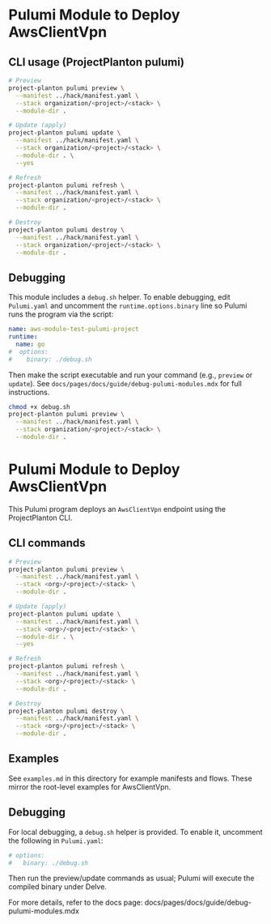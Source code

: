 # Pulumi Module to Deploy AwsClientVpn

## CLI usage (ProjectPlanton pulumi)

```bash
# Preview
project-planton pulumi preview \
  --manifest ../hack/manifest.yaml \
  --stack organization/<project>/<stack> \
  --module-dir .

# Update (apply)
project-planton pulumi update \
  --manifest ../hack/manifest.yaml \
  --stack organization/<project>/<stack> \
  --module-dir . \
  --yes

# Refresh
project-planton pulumi refresh \
  --manifest ../hack/manifest.yaml \
  --stack organization/<project>/<stack> \
  --module-dir .

# Destroy
project-planton pulumi destroy \
  --manifest ../hack/manifest.yaml \
  --stack organization/<project>/<stack> \
  --module-dir .
```

## Debugging

This module includes a `debug.sh` helper. To enable debugging, edit `Pulumi.yaml` and uncomment the `runtime.options.binary` line so Pulumi runs the program via the script:

```yaml
name: aws-module-test-pulumi-project
runtime:
  name: go
#  options:
#    binary: ./debug.sh
```

Then make the script executable and run your command (e.g., `preview` or `update`). See `docs/pages/docs/guide/debug-pulumi-modules.mdx` for full instructions.

```bash
chmod +x debug.sh
project-planton pulumi preview \
  --manifest ../hack/manifest.yaml \
  --stack organization/<project>/<stack> \
  --module-dir .
```

# Pulumi Module to Deploy AwsClientVpn

This Pulumi program deploys an `AwsClientVpn` endpoint using the ProjectPlanton CLI.

## CLI commands

```bash
# Preview
project-planton pulumi preview \
  --manifest ../hack/manifest.yaml \
  --stack <org>/<project>/<stack> \
  --module-dir .

# Update (apply)
project-planton pulumi update \
  --manifest ../hack/manifest.yaml \
  --stack <org>/<project>/<stack> \
  --module-dir . \
  --yes

# Refresh
project-planton pulumi refresh \
  --manifest ../hack/manifest.yaml \
  --stack <org>/<project>/<stack> \
  --module-dir .

# Destroy
project-planton pulumi destroy \
  --manifest ../hack/manifest.yaml \
  --stack <org>/<project>/<stack> \
  --module-dir .
```

## Examples
See `examples.md` in this directory for example manifests and flows. These mirror the root-level examples for AwsClientVpn.

## Debugging
For local debugging, a `debug.sh` helper is provided. To enable it, uncomment the following in `Pulumi.yaml`:

```yaml
# options:
#   binary: ./debug.sh
```

Then run the preview/update commands as usual; Pulumi will execute the compiled binary under Delve.

For more details, refer to the docs page: docs/pages/docs/guide/debug-pulumi-modules.mdx

